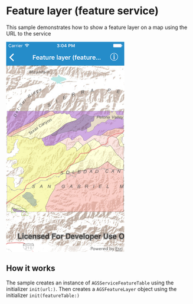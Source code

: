 # Feature layer (feature service)

This sample demonstrates how to show a feature layer on a map using the
URL to the service

![](image1.png)

## How it works

The sample creates an instance of `AGSServiceFeatureTable` using the
initializer `init(url:)`. Then creates a `AGSFeatureLayer` object using
the initializer `init(featureTable:)`
